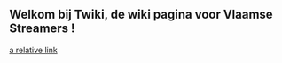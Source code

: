 ## Welkom bij Twiki, de wiki pagina voor Vlaamse Streamers !

[a relative link](profile/default_profile)
